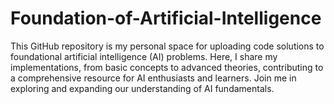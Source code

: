 # Foundation-of-Artificial-Intelligence
This GitHub repository is my personal space for uploading code solutions to foundational artificial intelligence (AI) problems. Here, I share my implementations, from basic concepts to advanced theories, contributing to a comprehensive resource for AI enthusiasts and learners. Join me in exploring and expanding our understanding of AI fundamentals.
